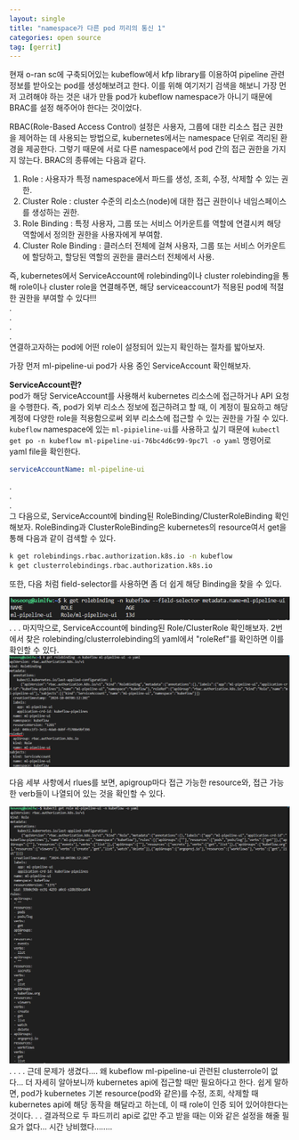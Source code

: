 ```yaml
---
layout: single
title: "namespace가 다른 pod 끼리의 통신 1"
categories: open source
tag: [gerrit]
---
```



현재 o-ran sc에 구축되어있는 kubeflow에서 kfp library를 이용하여 pipeline 관련 정보를 받아오는 pod를 생성해보려고 한다. 이를 위해 여기저기 검색을 해보니 가장 먼저 고려해야 하는 것은 내가 만들 pod가 kubeflow namespace가 아니기 때문에 BRAC를 설정 해주어야 한다는 것이었다.   
   
RBAC(Role-Based Access Control) 설정은 사용자, 그룹에 대한 리소스 접근 권한을 제어하는 데 사용되는 방법으로, kubernetes에서는 namespace 단위로 격리된 환경을 제공한다. 그렇기 때문에 서로 다른 namespace에서 pod 간의 접근 권한을 가지지 않는다. BRAC의 종류에는 다음과 같다.   
1. Role : 사용자가 특정 namespace에서 파드를 생성, 조회, 수정, 삭제할 수 있는 권한.   
2. Cluster Role : cluster 수준의 리소스(node)에 대한 접근 권한이나 네임스페이스를 생성하는 권한.   
3. Role Binding : 특정 사용자, 그룹 또는 서비스 어카운트를 역할에 연결시켜 해당 역할에서 정의한 권한을 사용자에게 부여함.   
4. Cluster Role Binding : 클러스터 전체에 걸쳐 사용자, 그룹 또는 서비스 어카운트에 할당하고, 할당된 역할의 권한을 클러스터 전체에서 사용.     
   
      
즉, kubernetes에서 ServiceAccount에 rolebinding이나 cluster rolebinding을 통해 role이나 cluster role을 연결해주면,  해당 serviceaccount가 적용된 pod에 적절한 권한을 부여할 수 있다!!!    
.    
.    
.    
.   
연결하고자하는 pod에 어떤 role이 설정되어 있는지 확인하는 절차를 밟아보자.   

가장 먼저 ml-pipeline-ui pod가 사용 중인 ServiceAccount 확인해보자.   
   
**ServiceAccount란?**   
pod가 해당 ServiceAccount를 사용해서 kubernetes 리소스에 접근하거나 API 요청을 수행한다. 즉, pod가 외부 리소스 정보에 접근하려고 할 때, 이 계정이 필요하고 해당 계정에 다양한 role을 적용함으로써 외부 리소스에 접근할 수 있는 권한을 가질 수 있다.   
`kubeflow` namespace에 있는 `ml-pipieline-ui`를 사용하고 싶기 때문에 
`kubectl get po -n kubeflow ml-pipeline-ui-76bc4d6c99-9pc7l -o yaml` 
명령어로 yaml file을 확인한다.    
   
```yaml
serviceAccountName: ml-pipeline-ui
```   
.   
.   
.   
그 다음으로, ServiceAccount에 binding된 RoleBinding/ClusterRoleBinding 확인해보자. 
RoleBinding과 ClusterRoleBinding은 kubernetes의 resource여서 get을 통해 다음과 같이 검색할 수 있다.   
```bash
k get rolebindings.rbac.authorization.k8s.io -n kubeflow
k get clusterrolebindings.rbac.authorization.k8s.io
```   
또한, 다음 처럼 field-selector를 사용하면 좀 더 쉽게 해당 Binding을 찾을 수 있다.


<img  src="/assets/posts/ossca/34.png" alt=""/>
.   
.   
.   
마지막으로, ServiceAccount에 binding된 Role/ClusterRole 확인해보자. 
2번에서 찾은 rolebinding/clusterrolebinding의 yaml에서 "roleRef"를 확인하면 이를 확인할 수 있다.   
   
<img  src="/assets/posts/ossca/35.png" alt=""/>     

다음 세부 사항에서 rlues를 보면, apigroup마다 접근 가능한 resource와, 접근 가능한 verb들이 나열되어 있는 것을 확인할 수 있다.   
   
<img  src="/assets/posts/ossca/36.png" alt=""/>      
.   
.   
.   
.   
근데 문제가 생겼다.... 왜 kubeflow ml-pipeline-ui 관련된 clusterrole이 없다... 더 자세히 알아보니까 kubernetes api에 접근할 때만 필요하다고 한다. 쉽게 말하면, pod가 kubernetes 기본 resource(pod와 같은)를 수정, 조회, 삭제할 때 kubernetes api에 해당 동작을 해달라고 하는데, 이 때 role이 인증 되어 있어야한다는 것이다.   
.      
.   
결과적으로 두 파드끼리 api로 값만 주고 받을 때는 이와 같은 설정을 해줄 필요가 없다... 시간 낭비했다........   